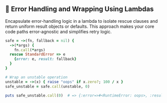 ## 🚨 Error Handling and Wrapping Using Lambdas
Encapsulate error-handling logic in a lambda to isolate rescue clauses and return uniform result objects or defaults. This approach makes your core code paths error-agnostic and simplifies retry logic.

```ruby
safe = ->(fn, fallback = nil) {
  ->(*args) {
    fn.call(*args)
  rescue StandardError => e
    {error: e, result: fallback}
  }
}

# Wrap an unstable operation
unstable = ->(x) { raise "oops" if x.zero?; 100 / x }
safe_unstable = safe.call(unstable, 0)

puts safe_unstable.call(0)  # => {:error=>#<RuntimeError: oops>, :result=>0}
```